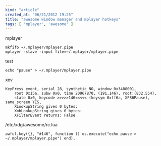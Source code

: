 ```yaml
---
kind: "article"
created_at: "06/21/2012 19:25"
title: "awesome window manager and mplayer hotkeys"
tags: [ 'mplayer', 'awesome' ]
---
```

mplayer
<pre><code class='bash'>mkfifo ~/.mplayer/mplayer.pipe
mplayer -slave -input file=~/.mplayer/mplayer.pipe
</code></pre>
test
<pre><code class='bash'>echo "pause" > ~/.mplayer/mplayer.pipe
</code></pre>
xev
<pre><code class='bash'>KeyPress event, serial 28, synthetic NO, window 0x3400001,
    root 0x15a, subw 0x0, time 20967870, (191,146), root:(832,554),
    state 0x0, keycode >>>>>146<<<<< (keysym 0xff6a, XF86Pause), same_screen YES,
    XLookupString gives 0 bytes: 
    XmbLookupString gives 0 bytes: 
    XFilterEvent returns: False
</code></pre>
/etc/xdg/awesome/rc.lua
<pre><code class='bash'>awful.key({}, "#146", function () os.execute("echo pause > ~/.mplayer/mplayer.pipe") end),
</code></pre>
